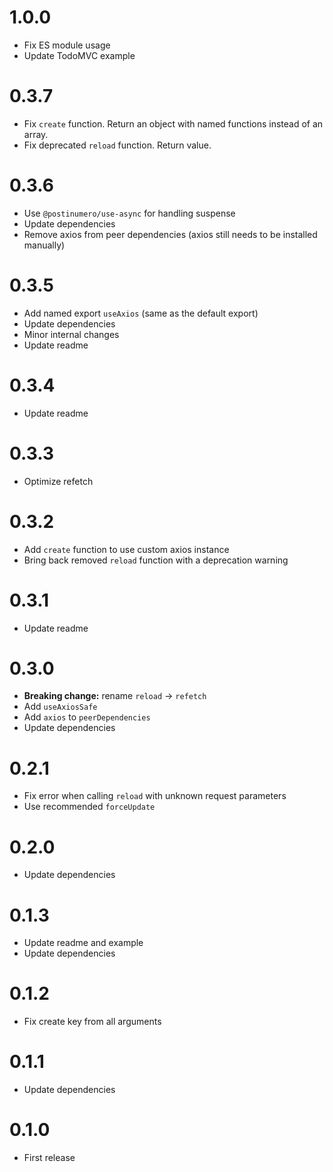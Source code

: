 # 1.0.0

- Fix ES module usage
- Update TodoMVC example

# 0.3.7

- Fix `create` function. Return an object with named functions instead of an array.
- Fix deprecated `reload` function. Return value.

# 0.3.6

- Use `@postinumero/use-async` for handling suspense
- Update dependencies
- Remove axios from peer dependencies (axios still needs to be installed manually)

# 0.3.5

- Add named export `useAxios` (same as the default export)
- Update dependencies
- Minor internal changes
- Update readme

# 0.3.4

- Update readme

# 0.3.3

- Optimize refetch

# 0.3.2

- Add `create` function to use custom axios instance
- Bring back removed `reload` function with a deprecation warning

# 0.3.1

- Update readme

# 0.3.0

- **Breaking change:** rename `reload` → `refetch`
- Add `useAxiosSafe`
- Add `axios` to `peerDependencies`
- Update dependencies

# 0.2.1

- Fix error when calling `reload` with unknown request parameters
- Use recommended `forceUpdate`

# 0.2.0

- Update dependencies

# 0.1.3

- Update readme and example
- Update dependencies

# 0.1.2

- Fix create key from all arguments

# 0.1.1

- Update dependencies

# 0.1.0

- First release
